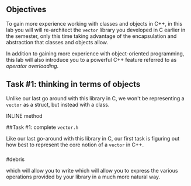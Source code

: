 ## Objectives

To gain more experience working with classes and objects in C++, in this lab you will
will re-architect the `vector` library you developed in C earlier in the semester, only 
this time taking advantage of the encapsulation and abstraction that classes and objects
allow.

In addition to gaining more experience with object-oriented programming, this lab will 
also introduce you to a powerful C++ feature referred to as *operator overloading*.

## Task #1: thinking in terms of objects

Unlike our last go around with this library in C, we won't be representing a `vector`
as a struct, but instead with a class.

INLINE method

##Task #1: complete `vector.h`

Like our last go-around with this library in C, our first task is figuring out how best 
to represent the core notion of a `vector` in C++. 

### 
#debris

which will allow you to write 
which will allow you to express the various operations provided by your library in a 
much more natural way.

